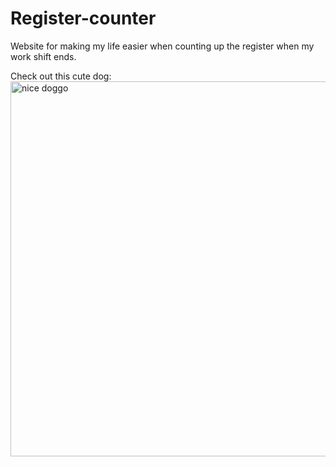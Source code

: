 # Register-counter
Website for making my life easier when counting up the register when my work shift ends.

Check out this cute dog:
</br>
<a href="https://www.reddit.com/r/Eyebleach/"><img src="https://i.imgur.com/4RZOVRa.png" title="nice doggo" width="600"/></a>

